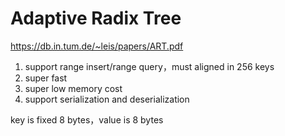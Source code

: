 # Adaptive Radix Tree

https://db.in.tum.de/~leis/papers/ART.pdf

1. support range insert/range query，must aligned in 256 keys
2. super fast
3. super low memory cost
4. support serialization and deserialization

key is fixed 8 bytes，value is 8 bytes
